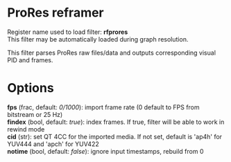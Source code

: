<!-- automatically generated - do not edit, patch gpac/applications/gpac/gpac.c -->

# ProRes reframer  
  
Register name used to load filter: __rfprores__  
This filter may be automatically loaded during graph resolution.  
  
This filter parses ProRes raw files/data and outputs corresponding visual PID and frames.  
  

# Options    
  
<a id="fps">__fps__</a> (frac, default: _0/1000_): import frame rate (0 default to FPS from bitstream or 25 Hz)  
<a id="findex">__findex__</a> (bool, default: _true_): index frames. If true, filter will be able to work in rewind mode  
<a id="cid">__cid__</a> (str): set QT 4CC for the imported media. If not set, default is 'ap4h' for YUV444 and 'apch' for YUV422  
<a id="notime">__notime__</a> (bool, default: _false_): ignore input timestamps, rebuild from 0  
  
